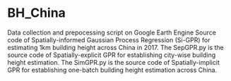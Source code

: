 # BH_China
Data collection and prepocessing script on Google Earth Engine
Source code of Spatially-informed Gaussian Process Regression (Si-GPR) for estimating 1km building height across China in 2017.
The SepGPR.py is the source code of Spatially-explicit GPR for establishing city-wise building height estimation.
The SimGPR.py is the source code of Spatially-implicit GPR for establishing one-batch building height estimation across China.
